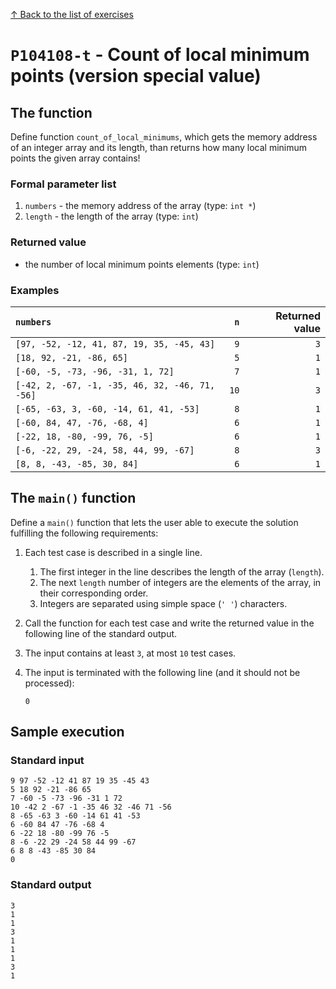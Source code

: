 
[↑ Back to the list of exercises](./README.md)

# `P104108-t` - Count of local minimum points (version special value)

## The function

Define function `count_of_local_minimums`, which gets the memory address of an integer array and its length, than returns how many local minimum points the given array contains!

### Formal parameter list
         
1. `numbers` - the memory address of the array (type: `int *`)
1. `length` - the length of the array (type: `int`)


### Returned value

* the number of local minimum points elements (type: `int`)

### Examples

| `numbers` | `n` | Returned value | 
| :--- | ---: | ---: | 
| `[97, -52, -12, 41, 87, 19, 35, -45, 43]` | `9` | `3` |
| `[18, 92, -21, -86, 65]` | `5` | `1` |
| `[-60, -5, -73, -96, -31, 1, 72]` | `7` | `1` |
| `[-42, 2, -67, -1, -35, 46, 32, -46, 71, -56]` | `10` | `3` |
| `[-65, -63, 3, -60, -14, 61, 41, -53]` | `8` | `1` |
| `[-60, 84, 47, -76, -68, 4]` | `6` | `1` |
| `[-22, 18, -80, -99, 76, -5]` | `6` | `1` |
| `[-6, -22, 29, -24, 58, 44, 99, -67]` | `8` | `3` |
| `[8, 8, -43, -85, 30, 84]` | `6` | `1` |

## The `main()` function

Define a `main()` function that lets the user able to execute the solution fulfilling the following requirements:

1. Each test case is described in a single line.
    1. The first integer in the line describes the length of the array (`length`).
    1. The next `length` number of integers are the elements of the array, in their corresponding order.
    1. Integers are separated using simple space (`' '`) characters.
1. Call the function for each test case and write the returned value in the following line of the standard output.
1. The input contains at least `3`, at most `10` test cases.
1. The input is terminated with the following line (and it should not be processed):

	```
	0
	```

## Sample execution

### Standard input

```
9 97 -52 -12 41 87 19 35 -45 43
5 18 92 -21 -86 65
7 -60 -5 -73 -96 -31 1 72
10 -42 2 -67 -1 -35 46 32 -46 71 -56
8 -65 -63 3 -60 -14 61 41 -53
6 -60 84 47 -76 -68 4
6 -22 18 -80 -99 76 -5
8 -6 -22 29 -24 58 44 99 -67
6 8 8 -43 -85 30 84
0
```

### Standard output

```
3
1
1
3
1
1
1
3
1
```